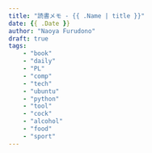 ```yaml
---
title: "読書メモ - {{ .Name | title }}"
date: {{ .Date }}
author: "Naoya Furudono"
draft: true
tags:
    - "book"
    - "daily"
    - "PL"
    - "comp"
    - "tech"
    - "ubuntu"
    - "python"
    - "tool"
    - "cock"
    - "alcohol"
    - "food"
    - "sport"
---
```

